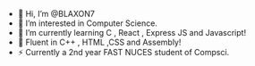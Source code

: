 - 👋 Hi, I’m @BLAXON7
- 👀 I’m interested in Computer Science.
- 🌱 I’m currently learning C , React , Express JS and Javascript!
- 🌱 Fluent in C++ , HTML ,CSS and Assembly!
- ⚡ Currently a 2nd year FAST NUCES student of Compsci.

<!---
BLAXON7/BLAXON7 is a ✨ special ✨ repository because its `README.md` (this file) appears on your GitHub profile.
You can click the Preview link to take a look at your changes.
--->
